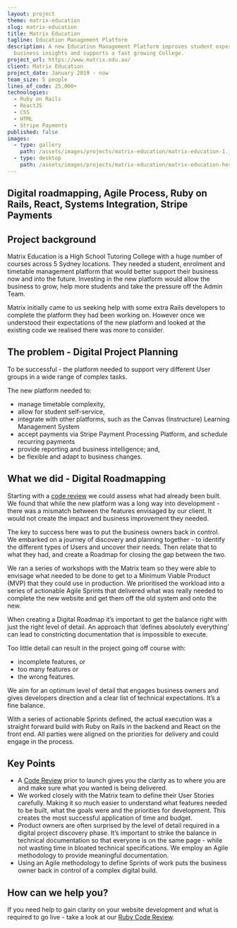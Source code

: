 ```yaml
---
layout: project
theme: matrix-education
slug: matrix-education
title: Matrix Education
tagline: Education Management Platform
description: A new Education Management Platform improves student experience, delivers
  business insights and supports a fast growing College.
project_url: https://www.matrix.edu.au/
client: Matrix Education
project_date: January 2019 - now
team_size: 5 people
lines_of_code: 25,000+
technologies:
  - Ruby on Rails
  - ReactJS
  - CSS
  - HTML
  - Stripe Payments
published: false
images:
  - type: gallery
    path: /assets/images/projects/matrix-education/matrix-education-1.jpg
  - type: desktop
    path: /assets/images/projects/matrix-education/matrix-education-hero-desktop.jpg
---
```

## Digital roadmapping, Agile Process, Ruby on Rails, React, Systems Integration, Stripe Payments

## Project background

Matrix Education is a High School Tutoring College with a huge number of courses across 5 Sydney locations. They needed a student, enrolment and timetable management platform that would better support their business now and into the future. Investing in the new platform would allow the business to grow, help more students and take the pressure off the Admin Team.

Matrix initially came to us seeking help with some extra Rails developers to complete the platform they had been working on. However once we understood their expectations of the new platform and looked at the existing code we realised there was more to consider.

## The problem - Digital Project Planning

To be successful - the platform needed to support very different User groups in a wide range of complex tasks.

The new platform needed to:

- manage timetable complexity,
- allow for student self-service,
- integrate with other platforms, such as the Canvas (Instructure) Learning Management System
- accept payments via Stripe Payment Processing Platform, and schedule recurring payments
- provide reporting and business intelligence; and,
- be flexible and adapt to business changes.

## What we did - Digital Roadmapping

Starting with a [code review](/ruby-on-rails-code-review/) we could assess what had already been built. We found that while the new platform was a long way into development - there was a mismatch between the features envisaged by our client. It would not create the impact and business improvement they needed.

The key to success here was to put the business owners back in control. We embarked on a journey of discovery and planning together - to identify the different types of Users and uncover their needs. Then relate that to what they had, and create a Roadmap for closing the gap between the two.

We ran a series of workshops with the Matrix team so they were able to envisage what needed to be done to get to a Minimum Viable Product (MVP) that they could use in production. We prioritised the workload into a series of actionable Agile Sprints that delivered what was really needed to complete the new website and get them off the old system and onto the new.

When creating a Digital Roadmap it’s important to get the balance right with just the right level of detail. An approach that ‘defines absolutely everything’ can lead to constricting documentation that is impossible to execute.

Too little detail can result in the project going off course with:

- incomplete features, or
- too many features or
- the wrong features.

We aim for an optimum level of detail that engages business owners and gives developers direction and a clear list of technical expectations. It’s a fine balance.

With a series of actionable Sprints defined, the actual execution was a straight forward build with Ruby on Rails in the backend and React on the front end. All parties were aligned on the priorities for delivery and could engage in the process.

## Key Points

- A [Code Review](/ruby-on-rails-code-review/) prior to launch gives you the clarity as to where you are and make sure what you wanted is being delivered.
- We worked closely with the Matrix team to define their User Stories carefully. Making it so much easier to understand what features needed to be built, what the goals were and the priorities for development. This creates the most successful application of time and budget.
- Product owners are often surprised by the level of detail required in a digital project discovery phase. It’s important to strike the balance in technical documentation so that everyone is on the same page - while not wasting time in bloated technical specifications. We employ an Agile methodology to provide meaningful documentation.
- Using an Agile methodology to define Sprints of work puts the business owner back in control of a complex digital build.

## How can we help you?

If you need help to gain clarity on your website development and what is required to go live - take a look at our [Ruby Code Review](/ruby-on-rails-code-review/).
